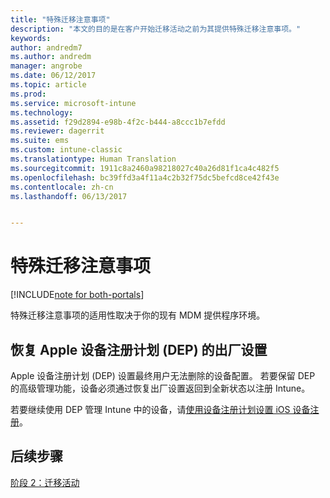 ```yaml
---
title: "特殊迁移注意事项"
description: "本文的目的是在客户开始迁移活动之前为其提供特殊迁移注意事项。"
keywords: 
author: andredm7
ms.author: andredm
manager: angrobe
ms.date: 06/12/2017
ms.topic: article
ms.prod: 
ms.service: microsoft-intune
ms.technology: 
ms.assetid: f29d2894-e98b-4f2c-b444-a8ccc1b7efdd
ms.reviewer: dagerrit
ms.suite: ems
ms.custom: intune-classic
ms.translationtype: Human Translation
ms.sourcegitcommit: 1911c8a2460a98218027c40a26d81f1ca4c482f5
ms.openlocfilehash: bc39ffd3a4f11a4c2b32f75dc5befcd8ce42f43e
ms.contentlocale: zh-cn
ms.lasthandoff: 06/13/2017


---
```


# <a name="special-migration-considerations"></a>特殊迁移注意事项

[!INCLUDE[note for both-portals](./includes/note-for-both-portals.md)]

特殊迁移注意事项的适用性取决于你的现有 MDM 提供程序环境。

## <a name="factory-reset-for-apples-device-enrollment-program-dep"></a>恢复 Apple 设备注册计划 (DEP) 的出厂设置

Apple 设备注册计划 (DEP) 设置最终用户无法删除的设备配置。 若要保留 DEP 的高级管理功能，设备必须通过恢复出厂设置返回到全新状态以注册 Intune。

若要继续使用 DEP 管理 Intune 中的设备，请[使用设备注册计划设置 iOS 设备注册](/intune/device-enrollment-program-enroll-ios)。


## <a name="next-steps"></a>后续步骤 

[阶段 2：迁移活动](migration-guide-campaign.md)

